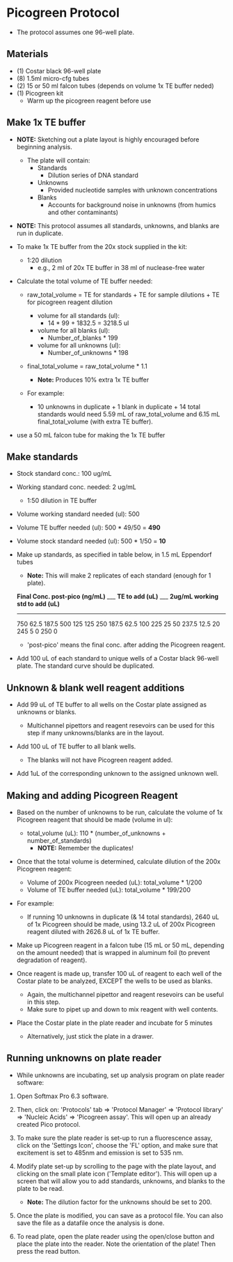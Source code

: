 # Picogreen Protocol 

* The protocol assumes one 96-well plate.

## Materials

* \(1\) Costar black 96-well plate
* \(8\) 1.5ml micro-cfg tubes
* \(2\) 15 or 50 ml falcon tubes (depends on volume 1x TE buffer neded)
* \(1\) Picogreen kit
	* Warm up the picogreen reagent before use


## Make 1x TE buffer

* __NOTE:__ Sketching out a plate layout is highly encouraged before beginning analysis. 
	* The plate will contain:
		* Standards
			* Dilution series of DNA standard
		* Unknowns
			* Provided nucleotide samples with unknown concentrations
		* Blanks
			* Accounts for background noise in unknowns
			(from humics and other contaminants)

* __NOTE:__ This protocol assumes all standards, unknowns, and blanks are run
in duplicate.

* To make 1x TE buffer from the 20x stock supplied in the kit:
	* 1:20 dilution
		* e.g., 2 ml of 20x TE buffer in 38 ml of nuclease-free water

* Calculate the total volume of TE buffer needed:

	* raw_total_volume = TE for standards + TE for sample dilutions + TE for picogreen
reagent dilution
		* volume for all standards (ul):
			* 14 * 99 + 1832.5 = 3218.5 ul
		* volume for all blanks (ul):
			* Number\_of\_blanks * 199
		* volume for all unknowns (ul):
			* Number\_of\_unknowns * 198 
			
	* final_total_volume = raw\_total\_volume * 1.1
		* __Note:__ Produces 10\% extra 1x TE buffer

	* For example:
		* 10 unknowns in duplicate + 1 blank in duplicate + 14 total standards
		would need 5.59 mL of raw_total_volume and 6.15 mL final_total_volume
		(with extra TE buffer).

* use a 50 mL falcon tube for making the 1x TE buffer


## Make standards 

* Stock standard conc.: 100 ug/mL
* Working standard conc. needed: 2 ug/mL
	* 1:50 dilution in TE buffer
* Volume working standard needed (ul): 500
* Volume TE buffer needed (ul): 500 * 49/50 = __490__
* Volume stock standard needed (ul): 500 * 1/50 = __10__


* Make up standards, as specified in table below, in 1.5 mL Eppendorf
    tubes
    * __Note:__ This will make 2 replicates of each standard (enough for 1 plate).

  **Final Conc. post-pico (ng/mL)** ___ **TE to add (uL)**   ___ **2ug/mL working std to add (uL)**
  --------------------------------- --- -------------------- --- ----------------------------------
  750                                   62.5                     187.5
  500                                   125                      125
  250                                   187.5                    62.5
  100                                   225                      25
  50                                    237.5                    12.5
  20                                    245                      5
  0                                     250                      0

	* 'post-pico' means the final conc. after adding the Picogreen reagent.

* Add 100 uL of each standard to unique wells of a Costar black 96-well
plate. The standard curve should be duplicated.


## Unknown & blank well reagent additions

*   Add 99 uL of TE buffer to all wells on the Costar plate assigned as
	unknowns or blanks.
	* Multichannel pipettors and reagent resevoirs can be used for this step if many
    unknowns/blanks are in the layout.

*   Add 100 uL of TE buffer to all blank wells.
	* The blanks will not have Picogreen reagent added.

*   Add 1uL of the corresponding unknown to the assigned unknown well.


## Making and adding Picogreen Reagent

* Based on the number of unknowns to be run, calculate the volume of 1x
Picogreen reagent that should be made (volume in ul):

	* total\_volume (uL): 110 * (number\_of\_unknowns + number\_of\_standards)
		* __NOTE:__ Remember the duplicates!

* Once that the total volume is determined, calculate dilution of the 200x
Picogreen reagent:

	* Volume of 200x Picogreen needed (uL): total\_volume * 1/200
	* Volume of TE buffer needed (uL): total\_volume * 199/200

* For example:
	* If running 10 unknowns in duplicate (& 14 total standards), 
	2640 uL of 1x Picogreen should be made, using 13.2 uL of 200x Picogreen
	reagent diluted with 2626.8 uL of 1x TE buffer.

*   Make up Picogreen reagent in a falcon tube (15 mL or 50 mL, depending
    on the amount needed) that is wrapped in aluminum foil (to prevent
    degradation of reagent).

*   Once reagent is made up, transfer 100 uL of reagent to each well of
    the Costar plate to be analyzed, EXCEPT the wells to be used as
    blanks. 
	* Again, the multichannel pipettor and reagent resevoirs can
    be useful in this step.    
    * Make sure to pipet up and down to mix reagent with well contents.

*	Place the Costar plate in the plate reader and incubate for 5 minutes
	* Alternatively, just stick the plate in a drawer.


## Running unknowns on plate reader

*   While unknowns are incubating, set up analysis program on plate
    reader software:

1.  Open Softmax Pro 6.3 software.

1.  Then, click on: 'Protocols' tab => 'Protocol Manager' => 'Protocol library' 
	=> 'Nucleic Acids' => 'Picogreen assay'.
	This will open up an already created Pico protocol.

1.  To make sure the plate reader is set-up to run a fluorescence assay,
    click on the 'Settings Icon', choose the 'FL' option, and make sure
    that excitement is set to 485nm and emission is set to 535 nm.

1.  Modify plate set-up by scrolling to the page with the plate layout,
    and clicking on the small plate icon ('Template editor'). This will
    open up a screen that will allow you to add standards, unknowns, and
    blanks to the plate to be read.
    * __Note:__ The dilution factor for the unknowns should be set to 200.

1.  Once the plate is modified, you can save as a protocol file. You can
    also save the file as a datafile once the analysis is done.

1.  To read plate, open the plate reader using the open/close button and
    place the plate into the reader. Note the orientation of the plate!
    Then press the read button.
